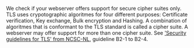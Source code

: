 We check if your webserver offers support for secure cipher suites only. TLS uses crypotographic algoritmes for four different purposes: Certificate verification, Key exchange, Bulk encryption and Hashing. A combination of algoritmes that is conformant to the TLS standard is called a cipher suite. A webserver may offer support for more than one cipher suite. See ['Security guidelines for TLS' from NCSC-NL](https://www.ncsc.nl/actueel/whitepapers/ict-beveiligingsrichtlijnen-voor-transport-layer-security-tls.html), guideline B2-1 to B2-4.
